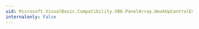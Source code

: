 ```yaml
---
uid: Microsoft.VisualBasic.Compatibility.VB6.PanelArray.HookUpControlEvents(System.Object)
internalonly: False
---
```

